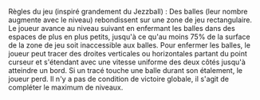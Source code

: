 Règles du jeu (inspiré grandement du Jezzball) :
Des balles (leur nombre augmente avec le niveau) rebondissent sur une zone de jeu rectangulaire. Le joueur avance au niveau suivant en enfermant les balles dans des espaces de plus en plus petits, jusqu'à ce qu'au moins 75% de la surface de la zone de jeu soit inaccessible aux balles. 
Pour enfermer les balles, le joueur peut tracer des droites verticales ou horizontales partant du point curseur et s'étendant avec une vitesse uniforme des deux côtés jusqu'à atteindre un bord. Si un tracé touche une balle durant son étalement, le joueur perd.
Il n'y a pas de condition de victoire globale, il s'agit de compléter le maximum de niveaux.

